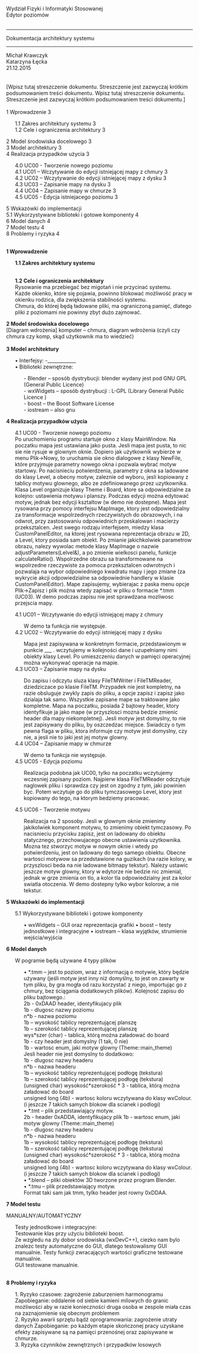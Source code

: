 Wydział Fizyki i Informatyki Stosowanej</br>
Edytor poziomów</br></br>
<hr>
Dokumentacja architektury systemu</br>
<hr>
Michał Krawczyk </br>
Katarzyna Łęcka</br>
21.12.2015</br>
</br>
</br>
[Wpisz tutaj streszczenie dokumentu. Streszczenie jest zazwyczaj krótkim podsumowaniem treści dokumentu. Wpisz tutaj streszczenie dokumentu. Streszczenie jest zazwyczaj krótkim podsumowaniem treści dokumentu.]
</br>
</br>
1	Wprowadzenie	3</br><ul>
1.1	Zakres architektury systemu	3</br>
1.2	Cele i ograniczenia architektury	3</br></ul>
2	Model środowiska docelowego	3</br>
3	Model architektury	3</br>
4	Realizacja przypadków użycia	3</br><ul>
4.0 UC00 - Tworzenie nowego poziomu</br>
4.1	UC01 – Wczytywanie do edycji istniejącej mapy z chmury	3</br>
4.2	UC02 – Wczytywanie do edycji istniejącej mapy z dysku	3</br>
4.3	UC03 – Zapisanie mapy na dysku	3</br>
4.4	UC04 – Zapisanie mapy w chmurze	3</br>
4.5	UC05 - Edycja istniejacego poziomu	3</br></ul>
5	Wskazówki do implementacji</br>
5.1	Wykorzystywane biblioteki i gotowe komponenty	4</br>
6	Model danych	4</br>
7	Model testu	4</br>
8	Problemy i ryzyka	4</br>
</br>

<b>1	Wprowadzenie</br><ul>
1.1	Zakres architektury systemu</br>
</br>

1.2	Cele i ograniczenia architektury</br></b>
Rysowanie ma przebiegać bez migotań i nie przycinać systemu.</br>
Każde okienko, które się pojawia, powinno blokować możliwość pracy w okienku rodzica, dla zwiększenia stabilności systemu.</br>
Chmura, do której będą ładowane pliki, ma ograniczoną pamięć, dlatego pliki z poziomami nie powinny zbyt dużo zajmować.</br>
</ul>
<b>
2	Model środowiska docelowego</br></b>
[Diagram wdrożenia] komputer – chmura, diagram wdrożenia (czyli czy chmura czy komp, skąd użytkownik ma to wiedzieć)</br>
</br>
<b>
3	Model architektury</br>
<ul></b>
•	Interfejsy:
-____________</br>
•	Biblioteki zewnętrzne:
<ul>
- Blender – sposób dystrybucji: blender wydany jest pod GNU GPL (General Public Licence)</br>
- wxWidgets – sposób dystrybucji : L-GPL (Library General Public Licence )</br>
- boost – the Boost Software License</br>
- iostream – also gnu</br>
</ul>
</ul>
<b>
4	Realizacja przypadków użycia</br></b>
<ul>
4.1 UC00 - Tworzenie nowego poziomu</br> 
Po uruchomieniu programu startuje okno z klasy MainWindow. Na poczatku mapa jest ustawiana jako pusta. Jesli mapa jest pusta, to nic sie nie rysuje w glownym oknie. Dopiero jak użytkownik wybierze w menu Plik->Nowy, to uruchamia sie okno dialogowe z klasy NewFile, które przyjmuje parametry nowego okna i pozwala wybrać motyw startowy. Po nacisnieciu potwierdzenia, parametry z okna sa ladowane do klasy Level, a obecny motyw, zaleznie od wyboru, jesli kopiowany z tablicy motywu glownego, albo ze zdefiniowanego przez uzytkownika. Klasa Level organizuje klasy Theme i Board, ktore sa odpowiedzialne za kolejno: ustawienia motywu i planszy. Podczas edycji można edytować motyw, jednak bez edycji ksztaltow (w demo nie dostepne). Mapa jest rysowana przy pomocy interfejsu MapImage, ktory jest odpowiedzialny za transformacje wspolrzednych rzeczywistych do obrazowych, i na odwrot, przy zastosowaniu odpowiednich przeskalowan i macierzy przeksztalcen. Jest swego rodzaju interfejsem, miedzy klasa CustomPanelEditor, na ktorej jest rysowana reprezentacja obrazu w 2D, a Level, ktory posiada sam obiekt. Po zmianie jakichkolwiek parametrow obrazu, nalezy wywolac metode klasy MapImage o nazwie adjustParameters(Lelvel&), a po zmienie wielkosci panelu, funkcje calculateRatio(). Wspolrzedne obrazu sa transformowane na wspolrzedne rzeczywiste za pomoca przeksztalcen odwrotnych i pozwalaja na wybor odpowiedniego kwadratu mapy i jego zmiane (za wykrycie akcji odpowiedzialne sa odpowiednie handlery w klasie CustomPanelEditor). Mape zapisujemy, wybierajac z paska menu opcje Plik->Zapisz i plik można wtedy zapisać w pliku o formacie *.tmm (UC03). W demo podczas zapisu nie jest sprawdzana mozliwosc przejscia mapy.</br>

4.1	UC01 – Wczytywanie do edycji istniejącej mapy z chmury</br>
<ul>
W demo ta funkcja nie występuje.
</ul>
4.2	UC02 – Wczytywanie do edycji istniejącej mapy z dysku
<ul>
Mapa jest zapisywana w konkretnym formacie, przedstawionym w punkcie ___ . wczytujemy w kolejności dane i uzupełniamy nimi obiekty klasy Level. Po umieszczeniu danych w pamięci operacyjnej można wykonywać operacje na mapie. 
</ul>
4.3	UC03 – Zapisanie mapy na dysku
<ul>
Do zapisu i odczytu sluza klasy FileTMWriter i FileTMReader, dziedziczace po klasie FileTM. Przypadek nie jest kompletny, na razie obsluguje zwykly zapis do pliku, a opcje zapisz i zapisz jako dzialaja tak samo. Wszystkie zapisane mape sa traktowane jako kompletne.
Mapa na poczatku, posiada 2 bajtowy header, ktory identyfikuje ja jako mape (w przyszlosci mozna bedzie zmienic header dla mapy niekompletnej). Jesli motyw jest domyslny, to nie jest zapisywany do pliku, by oszczedzac miejsce. Swiadczy o tym pewna flaga w pliku, ktora informuje czy motyw jest domyslny, czy nie, a jesli nie to jaki jest jej motyw glowny.
</ul>
4.4	UC04 – Zapisanie mapy w chmurze
<ul>
W demo ta funkcja nie występuje.
</ul>
4.5	UC05 - Edycja poziomu
<ul>
Realizacja podobna jak UC00, tylko na poczatku wczytujemy wczesniej zapisany poziom. Najpierw klasa FileTMReader odczytuje naglowek pliku i sprawdza czy jest on zgodny z tym, jaki powinien byc. Potem wczytuje go do pliku tymczasowego Level, ktory jest kopiowany do tego, na ktorym bedziemy pracowac.
</ul>

4.5	UC06 - Tworzenie motywu
<ul>
Realizacja na 2 sposoby. Jesli w glownym oknie zmienimy jakikolwiek komponent motywu, to zmienimy obiekt tymczasowy. Po nacisnieciu przycisku zapisz, jest on ladowany do obiektu statycznego, przechowujacego obecne ustawienia uzytkownika. Mozna tez stworzyc motyw w nowym oknie i wtedy po potwierdzeniu, jest on ladowany do tego samego obiektu. Obecne wartosci motywow sa przedstawione na guzikach (na razie kolory, w przyszlosci beda na nie ladowane bitmapy tekstur).
Nalezy ustawic jeszcze motyw glowny, ktory w edytorze nie bedzie nic zmienial, jednak w grze zmienia on tlo, a kolor tla odpowiedzialny jest za kolor swiatla otoczenia.
W demo dostepny tylko wybor kolorow, a nie tekstur.
</ul>
</ul><b>
5	Wskazówki do implementacji</br></b>
<ul>
5.1	Wykorzystywane biblioteki i gotowe komponenty</br>
<ul>
•	wxWidgets – GUI oraz reprezentacja grafiki
•	boost – testy jednostkowe i integracyjne
•	iostream – klasa wyjątków, strumienie wejścia/wyjścia
</ul>
</ul>
<b>
6	Model danych</br></b>
<ul>
W pogramie będą używane 4 typy plików</br>
<ul>
•	*.tmm – jest to poziom, wraz z informacją o motywie, który będzie używany (jeśli motyw jest inny niż domyślny, to jest on zawarty w tym pliku, by gra mogła od razu korzystać z niego, importując go z chmury, bez ściągania dodatkowych plików).
Kolejność zapisu do pliku bajtowego.:</br>
2b - 0xDAAD header, identyfikujacy plik</br>
1b - dlugosc nazwy poziomu</br>
n*b - nazwa poziomu</br>
1b – wysokość tablicy reprezentującej planszę</br>
1b – szerokość tablicy reprezentującej planszę</br>
wys*szer (char) - tablica, którą można załadować do board</br>
1b - czy header jest domyslny (1 tak, 0 nie)</br>
1b - wartosc enum, jaki motyw glowny (Theme::main_theme)</br>
Jesli header nie jest domyslny to dodatkowo: </br>
1b - dlugosc nazwy headeru</br>
n*b - nazwa headeru</br>
1b – wysokość tablicy reprezentującej podłogę (tekstura)</br>
1b – szerokość tablicy reprezentującej podłogę (tekstura)</br>
(unsigned char) wysokość*szerokość * 3 - tablica, którą można załadować do board</br>
unsigned long (4b) - wartosc koloru wczytywana do klasy wxColour.</br>
(i jeszcze 7 takich samych blokow dla scianek i podlogi)</br>
•	*.tmt – plik przedstawiający motyw. </br>
2b - header 0xADDA, identyfikujacy plik
1b - wartosc enum, jaki motyw glowny (Theme::main_theme)</br>
1b - dlugosc nazwy headeru</br>
n*b - nazwa headeru</br>
1b – wysokość tablicy reprezentującej podłogę (tekstura)</br>
1b – szerokość tablicy reprezentującej podłogę (tekstura)</br>
(unsigned char) wysokość*szerokość * 3 - tablica, którą można załadować do board</br>
unsigned long (4b) - wartosc koloru wczytywana do klasy wxColour.</br>
(i jeszcze 7 takich samych blokow dla scianek i podlogi)</br>
•	*.blend – pliki obiektów 3D tworzone przez program Blender.</br>
•	*.tmu – plik przedstawiający motyw. </br>
Format taki sam jak tmm, tylko header jest rowny 0xDDAA.
</ul>
</ul>
<b>
7	Model testu</br></b>


MANUALNY/AUTOMATYCZNY
<ul>
Testy jednostkowe i integracyjne:</br>
Testowanie klas przy użyciu biblioteki boost.</br>
Ze wzgledu na zly dobor srodowiska (wxDevC++), ciezko nam bylo znalezc testy automatyczne do GUI, dlatego testowalismy GUI manualnie.
Testy funkcji zwracających wartości graficzne testowane manualnie.</br>
GUI testowane manualnie.</br>
</ul>
</br>
<b>
8	Problemy i ryzyka</b>
<ul>
1.	Ryzyko czasowe:  zagrożenie zaburzeniem harmonogramu
Zapobieganie: oddalenie od siebie kamieni milowych do granic możliwości aby w razie konieczności druga osoba w zespole miała czas na zaznajomienie się obecnym problemem</br>
2.	Ryzyko awarii sprzętu bądź oprogramowania: zagrożenie utraty danych
Zapobieganie: po każdym etapie skończonej pracy uzyskane efekty zapisywane są na pamięci przenośnej oraz zapisywane w chmurze.</br>
3.	Ryzyka czynników zewnętrznych i przypadków losowych</br>
</ul>
